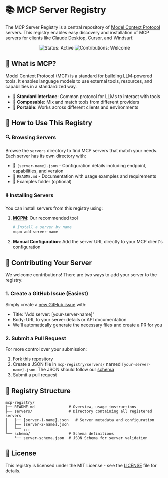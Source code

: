 # 📚 MCP Server Registry

The MCP Server Registry is a central repository of [Model Context Protocol](https://modelcontextprotocol.github.io/) servers. This registry enables easy discovery and installation of MCP servers for clients like Claude Desktop, Cursor, and Windsurf.

<div align="center">
<img src="https://img.shields.io/badge/Status-Active-brightgreen" alt="Status: Active">
<img src="https://img.shields.io/badge/Contributions-Welcome-blue" alt="Contributions: Welcome">
</div>

## 🤔 What is MCP?

Model Context Protocol (MCP) is a standard for building LLM-powered tools. It enables language models to use external tools, resources, and capabilities in a standardized way.

- 🔄 **Standard Interface**: Common protocol for LLMs to interact with tools
- 🧩 **Composable**: Mix and match tools from different providers
- 🚀 **Portable**: Works across different clients and environments

## 🧰 How to Use This Registry

### 🔍 Browsing Servers

Browse the `servers` directory to find MCP servers that match your needs. Each server has its own directory with:

- 📄 `[server-name].json` - Configuration details including endpoint, capabilities, and version
- 📝 `README.md` - Documentation with usage examples and requirements
- 🧪 Examples folder (optional)

### ⬇️ Installing Servers

You can install servers from this registry using:

1. **[MCPM](https://github.com/pathintegral-institute/mcpm.sh)**: Our recommended tool
   ```bash
   # Install a server by name
   mcpm add server-name
   ```

2. **Manual Configuration**: Add the server URL directly to your MCP client's configuration

## 🤝 Contributing Your Server

We welcome contributions! There are two ways to add your server to the registry:

### 1. Create a GitHub Issue (Easiest)

Simply create a [new GitHub issue](https://github.com/pathintegral-institute/mcpm.sh/issues/new) with:

- Title: "Add server: [your-server-name]"
- Body: URL to your server details or API documentation
- We'll automatically generate the necessary files and create a PR for you

### 2. Submit a Pull Request

For more control over your submission:

1. Fork this repository
2. Create a JSON file in `mcp-registry/servers/` named `[your-server-name].json`. The JSON should follow our [schema](schema/server-schema.json)
3. Submit a pull request

## 📂 Registry Structure

```
mcp-registry/
├── README.md               # Overview, usage instructions
├── servers/                # Directory containing all registered servers
│   ├── [server-1-name].json   # Server metadata and configuration
│   ├── [server-2-name].json   
│   └── ...
└── schema/                 # Schema definitions
    └── server-schema.json  # JSON Schema for server validation
```

## 📜 License

This registry is licensed under the MIT License - see the [LICENSE](../LICENSE) file for details.
